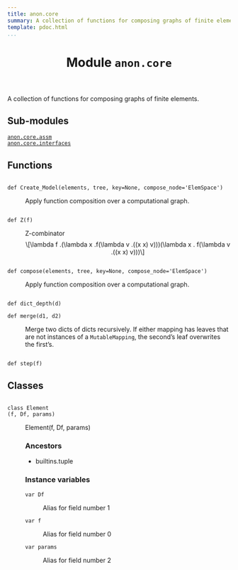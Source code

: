 ```yaml
---
title: anon.core
summary: A collection of functions for composing graphs of finite elements.
template: pdoc.html
...
```

<main>
<header>
<h1 class="title">Module <code>anon.core</code></h1>
</header>
<section id="section-intro">
<p>A collection of functions for composing graphs of finite elements.</p>
</section>
<section>
<h2 class="section-title" id="header-submodules">Sub-modules</h2>
<dl>
<dt><code class="name"><a title="anon.core.assm" href="assm">anon.core.assm</a></code></dt>
<dd>
<div class="desc">
</div>
</dd>
<dt><code class="name"><a title="anon.core.interfaces" href="interfaces">anon.core.interfaces</a></code></dt>
<dd>
<div class="desc">
</div>
</dd>
</dl>
</section>
<section>
</section>
<section>
<h2 class="section-title" id="header-functions">Functions</h2>
<dl>
<dt id="anon.core.Create_Model"><code class="sourceCode hljs python name flex">
<span>def <span class="ident">Create_Model</span></span>(<span>elements, tree, key=None, compose_node='ElemSpace')</span>
</code></dt>
<dd>
<div class="desc"><p>Apply function composition over a computational graph.</p>
</div>
</dd>
<dt id="anon.core.Z"><code class="sourceCode hljs python name flex">
<span>def <span class="ident">Z</span></span>(<span>f)</span>
</code></dt>
<dd>
<div class="desc"><p>Z-combinator <span class="math display">\[\lambda f .(\lambda x .f(\lambda v .((x x) v)))(\lambda x . f(\lambda v .((x x) v)))\]</span></p>
</div>
</dd>
<dt id="anon.core.compose"><code class="sourceCode hljs python name flex">
<span>def <span class="ident">compose</span></span>(<span>elements, tree, key=None, compose_node='ElemSpace')</span>
</code></dt>
<dd>
<div class="desc"><p>Apply function composition over a computational graph.</p>
</div>
</dd>
<dt id="anon.core.dict_depth"><code class="sourceCode hljs python name flex">
<span>def <span class="ident">dict_depth</span></span>(<span>d)</span>
</code></dt>
<dd>
<div class="desc">
</div>
</dd>
<dt id="anon.core.merge"><code class="sourceCode hljs python name flex">
<span>def <span class="ident">merge</span></span>(<span>d1, d2)</span>
</code></dt>
<dd>
<div class="desc"><p>Merge two dicts of dicts recursively. If either mapping has leaves that are not instances of a <code>MutableMapping</code>, the second’s leaf overwrites the first’s.</p>
</div>
</dd>
<dt id="anon.core.step"><code class="sourceCode hljs python name flex">
<span>def <span class="ident">step</span></span>(<span>f)</span>
</code></dt>
<dd>
<div class="desc">
</div>
</dd>
</dl>
</section>
<section>
<h2 class="section-title" id="header-classes">Classes</h2>
<dl>
<dt id="anon.core.Element"><code class="flex name class">
<span>class <span class="ident">Element</span></span>
<span>(</span><span>f, Df, params)</span>
</code></dt>
<dd>
<div class="desc"><p>Element(f, Df, params)</p>
</div>
<h3>Ancestors</h3>
<ul class="hlist">
<li>builtins.tuple</li>
</ul>
<h3>Instance variables</h3>
<dl>
<dt id="anon.core.Element.Df"><code class="name">var <span class="ident">Df</span></code></dt>
<dd>
<div class="desc"><p>Alias for field number 1</p>
</div>
</dd>
<dt id="anon.core.Element.f"><code class="name">var <span class="ident">f</span></code></dt>
<dd>
<div class="desc"><p>Alias for field number 0</p>
</div>
</dd>
<dt id="anon.core.Element.params"><code class="name">var <span class="ident">params</span></code></dt>
<dd>
<div class="desc"><p>Alias for field number 2</p>
</div>
</dd>
</dl>
</dd>
</dl>
</section>
</main>